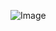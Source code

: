    ![Image](https://github.com/user-attachments/assets/19ee4f9f-ab80-4208-8008-904def83ebac)
 
  

  
 
 
